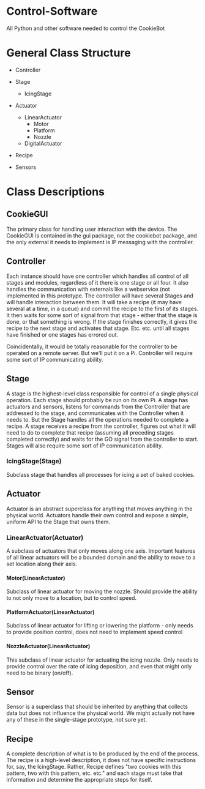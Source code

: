 # Control-Software
All Python and other software needed to control the CookieBot


# General Class Structure

- Controller

- Stage
	- IcingStage

- Actuator
	- LinearActuator
		- Motor
		- Platform
		- Nozzle
	- DigitalActuator

- Recipe

- Sensors


# Class Descriptions
## CookieGUI
The primary class for handling user interaction with the device.  The CookieGUI is contained in the gui package, not the cookiebot package, and the only external it needs to implement is IP messaging with the controller.

## Controller
Each instance should have one controller which handles all control of all stages and modules, regardless of it there is one stage or all four.  It also handles the communication with externals like a webservice (not implemented in this prototype.  The controller will have several Stages and will handle interaction between them.  It will take a recipe (it may have several at a time, in a queue) and commit the recipe to the first of its stages.  It then waits for some sort of signal from that stage - either that the stage is done, or that something is wrong.  If the stage finishes correctly, it gives the recipe to the next stage and activates that stage.  Etc. etc. until all stages have finished or one stages has errored out. 

Coincidentally, it would be totally reasonable for the controller to be operated on a remote server.  But we'll put it on a Pi.  Controller will require some sort of IP communicating ability.
## Stage
A stage is the highest-level class responsible for control of a single physical operation.  Each stage should probably be run on its own Pi.  A stage has actuators and sensors, listens for commands from the Controller that are addressed to the stage, and communicates with the Controller when it needs to.  But the Stage handles all the operations needed to complete a recipe.  A stage receives a recipe from the controller, figures out what it will need to do to complete that recipe (assuming all preceding stages completed correctly) and waits for the GO signal from the controller to start.  Stages will also require some sort of IP communication ability.

### IcingStage(Stage)
Subclass stage that handles all processes for icing a set of baked cookies.

## Actuator
Actuator is an abstract superclass for anything that moves anything in the physical world.  Actuators handle their own control and expose a simple, uniform API to the Stage that owns them.
### LinearActuator(Actuator)
 A subclass of actuators that only moves along one axis.  Important features of all linear actuators will be a bounded domain and the ability to  move to a set location along their axis.  
#### Motor(LinearActuator)
Subclass of linear actuator for moving the nozzle.  Should provide the ability to not only move to a location, but to control speed.
#### PlatformActuator(LinearActuator)
Subclass of linear actuator for lifting or lowering the platform - only needs to provide position control, does not need to implement speed control
#### NozzleActuator(LinearActuator)
This subclass of linear actuator for actuating the icing nozzle.  Only needs to provide control over the rate of icing deposition, and even that might only need to be binary (on/off).
## Sensor
Sensor is a superclass that should be inherited by anything that collects data but does not influence the physical world.  We might actually not have any of these in the single-stage prototype, not sure yet.
## Recipe
A complete description of what is to be produced by the end of the process.  The recipe is a high-level description, it does not have specific instructions for, say, the IcingStage.  Rather, Recipe defines "two cookies with this pattern, two with this pattern, etc. etc." and each stage must take that information and determine the appropriate steps for itself.
